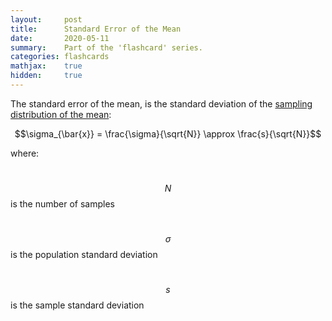 ```yaml
---
layout:     post
title:      Standard Error of the Mean
date:       2020-05-11
summary:    Part of the 'flashcard' series.
categories: flashcards
mathjax:    true
hidden:     true
---
```


The standard error of the mean, is the standard deviation of the [sampling distribution of the mean](/flashcards/2020/05/11/central-limit-theorem/):

$$\sigma_{\bar{x}} = \frac{\sigma}{\sqrt{N}} \approx \frac{s}{\sqrt{N}}$$

where:

&nbsp;&nbsp;&nbsp;&nbsp;$$N$$ is the number of samples

&nbsp;&nbsp;&nbsp;&nbsp;$$\sigma$$ is the population standard deviation

&nbsp;&nbsp;&nbsp;&nbsp;$$s$$ is the sample standard deviation

